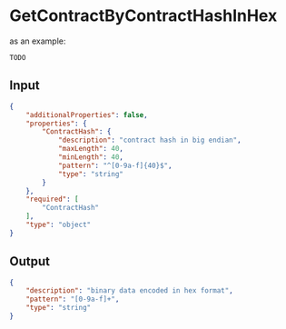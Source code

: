# GetContractByContractHashInHex

as an example:

```
TODO
```


## Input

```json
{
    "additionalProperties": false,
    "properties": {
        "ContractHash": {
            "description": "contract hash in big endian",
            "maxLength": 40,
            "minLength": 40,
            "pattern": "^[0-9a-f]{40}$",
            "type": "string"
        }
    },
    "required": [
        "ContractHash"
    ],
    "type": "object"
}
```

## Output

```json
{
    "description": "binary data encoded in hex format",
    "pattern": "[0-9a-f]+",
    "type": "string"
}
```

